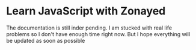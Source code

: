 # Learn JavaScript with Zonayed
The documentation is still inder pending. I am stucked with real life problems so I don't have enough time right now. But I hope everything will be updated as soon as possible

